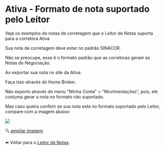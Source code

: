 # Ativa - Formato de nota suportado pelo Leitor

Veja os exemplos de notas de corretagem que o Leitor de Notas suporta para a corretora Ativa

Sua nota de corretagem deve estar no padrão SINACOR.

Não se preocupe, esse é o formato padrão que as corretoras geram as Notas de Negociação.

Ao exportar sua nota no site da Ativa.

Faça isso através do Home Broker.

Não exporto através do menu "Minha Conta" > "Movimentações", pois, ele costuma gerar a nota no formato não suportado.

Mas caso queira conferir se sua nota esta no formato suportado pelo Leitor, compare com a imagem abaixo:

![](https://s3-eu-west-1.amazonaws.com/blackhole.customerly.io/attachments/froala/images/d5f2050c233465eba9f145da60f8cdfd.png)

🔍 [ampliar imagem](https://pasteboard.co/JXSNQvz.png)

⬅️ Voltar para o [Leitor de Notas](https://leitordenotas.github.io/).
